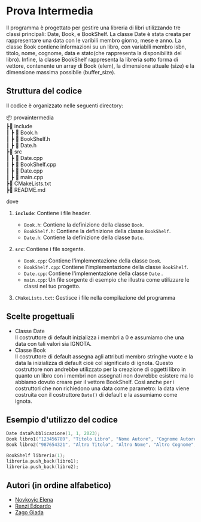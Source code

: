 
# Prova Intermedia

Il programma è progettato per gestire una libreria di libri utilizzando tre classi principali: Date, Book, e BookShelf. La classe Date è stata creata per rappresentare una data con le varibili membro giorno, mese e anno. La classe Book contiene informazioni su un libro, con variabili membro isbn, titolo, nome, cognome, data e stato(che rappresenta la disponibilità del libro). Infine, la classe BookShelf rappresenta la libreria sotto forma di vettore, contenente un array di Book (elem), la dimensione attuale (size) e la dimensione massima possibile (buffer_size).


## Struttura del codice

Il codice è organizzato nelle seguenti directory:

📦 provaintermedia  
┣📂 include  
┃ ┣ 📜 Book.h  
┃ ┣ 📜 BookShelf.h  
┃ ┣ 📜 Date.h  
┣📂 src  
┃ ┣ 📜 Date.cpp  
┃ ┣ 📜 BookShelf.cpp  
┃ ┣ 📜 Date.cpp  
┃ ┣ 📜 main.cpp  
┣📜 CMakeLists.txt  
┣📜 README.md  

dove

1. **`include`**: Contiene i file header.
    - `Book.h`: Contiene la definizione della classe `Book`.
    - `BookShelf.h`: Contiene la definizione della classe `BookShelf`. 
    - `Date.h`: Contiene la definizione della classe `Date`.
    
2. **`src`**: Contiene i file sorgente.
    - `Book.cpp`: Contiene l'implementazione della classe `Book`.
    - `BookShelf.cpp`: Contiene l'implementazione della classe `BookShelf`.
    - `Date.cpp`: Contiene l'implementazione della classe `Date` .
    - `main.cpp`: Un file sorgente di esempio che illustra come utilizzare le classi nel tuo progetto.

3. `CMakeLists.txt`: Gestisce i file nella compilazione del programma

## Scelte progettuali

- Classe Date  
  Il costruttore di default inizializza i membri a 0 e assumiamo che una data con tali valori sia IGNOTA.
- Classe Book  
  Il costruttore di default assegna agli attributi membro stringhe vuote e la data la inizializza di default cioè col significato di ignota. 
  Questo costruttore non andrebbe utilizzato per la creazione di oggetti libro in quanto un libro con i membri non assegnati non dovrebbe esistere ma lo abbiamo dovuto creare per il vettore BookShelf.
  Così anche per i costruttori che non richiedono una data come parametro: la data viene costruita con il costruttore `Date()` di default e la assumiamo come ignota.

## Esempio d'utilizzo del codice

```cpp
Date dataPubblicazione(1, 1, 2023);
Book libro1("123456789", "Titolo Libro", "Nome Autore", "Cognome Autore", dataPubblicazione);
Book libro2("987654321", "Altro Titolo", "Altro Nome", "Altro Cognome", 2, 2, 2022);

BookShelf libreria(1);
libreria.push_back(libro1);
libreria.push_back(libro2);

```

## Autori (in ordine alfabetico)

- [Novkovic Elena](https://www.github.com/eenvk)
- [Renzi Edoardo](https://www.github.com/EORNZ)
- [Zago Giada](https://www.github.com/Jada03)
